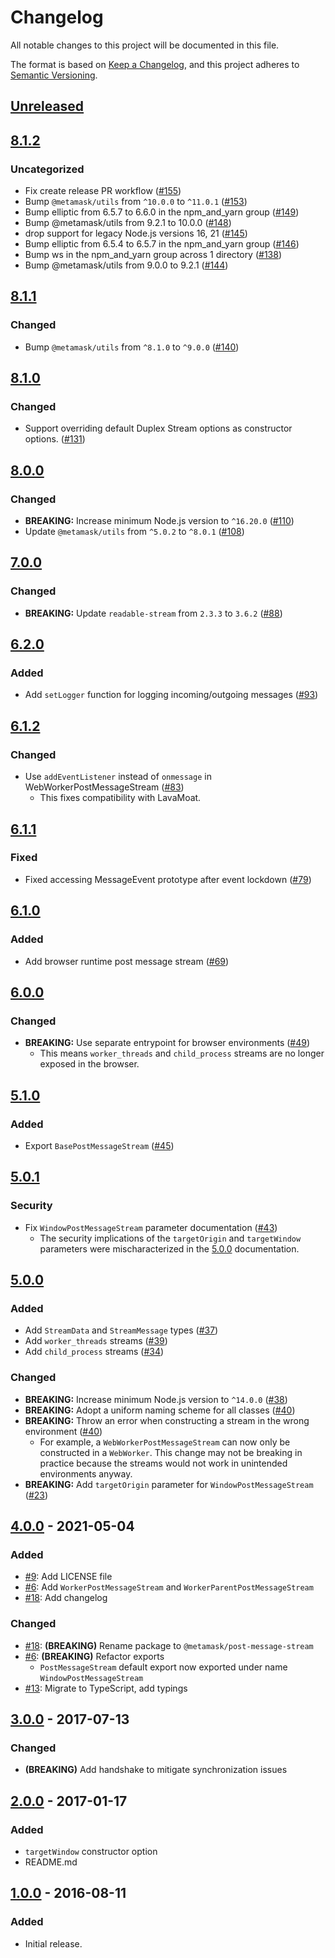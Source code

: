 # Changelog

All notable changes to this project will be documented in this file.

The format is based on [Keep a Changelog](https://keepachangelog.com/en/1.0.0/),
and this project adheres to [Semantic Versioning](https://semver.org/spec/v2.0.0.html).

## [Unreleased]

## [8.1.2]

### Uncategorized

- Fix create release PR workflow ([#155](https://github.com/MetaMask/post-message-stream/pull/155))
- Bump `@metamask/utils` from `^10.0.0` to `^11.0.1` ([#153](https://github.com/MetaMask/post-message-stream/pull/153))
- Bump elliptic from 6.5.7 to 6.6.0 in the npm_and_yarn group ([#149](https://github.com/MetaMask/post-message-stream/pull/149))
- Bump @metamask/utils from 9.2.1 to 10.0.0 ([#148](https://github.com/MetaMask/post-message-stream/pull/148))
- drop support for legacy Node.js versions 16, 21 ([#145](https://github.com/MetaMask/post-message-stream/pull/145))
- Bump elliptic from 6.5.4 to 6.5.7 in the npm_and_yarn group ([#146](https://github.com/MetaMask/post-message-stream/pull/146))
- Bump ws in the npm_and_yarn group across 1 directory ([#138](https://github.com/MetaMask/post-message-stream/pull/138))
- Bump @metamask/utils from 9.0.0 to 9.2.1 ([#144](https://github.com/MetaMask/post-message-stream/pull/144))

## [8.1.1]

### Changed

- Bump `@metamask/utils` from `^8.1.0` to `^9.0.0` ([#140](https://github.com/MetaMask/post-message-stream/pull/140))

## [8.1.0]

### Changed

- Support overriding default Duplex Stream options as constructor options. ([#131](https://github.com/MetaMask/post-message-stream/pull/131))

## [8.0.0]

### Changed

- **BREAKING:** Increase minimum Node.js version to `^16.20.0` ([#110](https://github.com/MetaMask/post-message-stream/pull/110))
- Update `@metamask/utils` from `^5.0.2` to `^8.0.1` ([#108](https://github.com/MetaMask/post-message-stream/pull/108))

## [7.0.0]

### Changed

- **BREAKING:** Update `readable-stream` from `2.3.3` to `3.6.2` ([#88](https://github.com/MetaMask/post-message-stream/pull/88))

## [6.2.0]

### Added

- Add `setLogger` function for logging incoming/outgoing messages ([#93](https://github.com/MetaMask/post-message-stream/pull/93))

## [6.1.2]

### Changed

- Use `addEventListener` instead of `onmessage` in WebWorkerPostMessageStream ([#83](https://github.com/MetaMask/post-message-stream/pull/83))
  - This fixes compatibility with LavaMoat.

## [6.1.1]

### Fixed

- Fixed accessing MessageEvent prototype after event lockdown ([#79](https://github.com/MetaMask/post-message-stream/pull/79))

## [6.1.0]

### Added

- Add browser runtime post message stream ([#69](https://github.com/MetaMask/post-message-stream/pull/69))

## [6.0.0]

### Changed

- **BREAKING:** Use separate entrypoint for browser environments ([#49](https://github.com/MetaMask/post-message-stream/pull/49))
  - This means `worker_threads` and `child_process` streams are no longer exposed in the browser.

## [5.1.0]

### Added

- Export `BasePostMessageStream` ([#45](https://github.com/MetaMask/post-message-stream/pull/45))

## [5.0.1]

### Security

- Fix `WindowPostMessageStream` parameter documentation ([#43](https://github.com/MetaMask/post-message-stream/pull/43))
  - The security implications of the `targetOrigin` and `targetWindow` parameters were mischaracterized in the [5.0.0] documentation.

## [5.0.0]

### Added

- Add `StreamData` and `StreamMessage` types ([#37](https://github.com/MetaMask/post-message-stream/pull/37))
- Add `worker_threads` streams ([#39](https://github.com/MetaMask/post-message-stream/pull/39))
- Add `child_process` streams ([#34](https://github.com/MetaMask/post-message-stream/pull/34))

### Changed

- **BREAKING:** Increase minimum Node.js version to `^14.0.0` ([#38](https://github.com/MetaMask/post-message-stream/pull/38))
- **BREAKING:** Adopt a uniform naming scheme for all classes ([#40](https://github.com/MetaMask/post-message-stream/pull/40))
- **BREAKING:** Throw an error when constructing a stream in the wrong environment ([#40](https://github.com/MetaMask/post-message-stream/pull/40))
  - For example, a `WebWorkerPostMessageStream` can now only be constructed in a `WebWorker`. This change may not be breaking in practice because the streams would not work in unintended environments anyway.
- **BREAKING:** Add `targetOrigin` parameter for `WindowPostMessageStream` ([#23](https://github.com/MetaMask/post-message-stream/pull/23))

## [4.0.0] - 2021-05-04

### Added

- [#9](https://github.com/MetaMask/post-message-stream.git/pull/9): Add LICENSE file
- [#6](https://github.com/MetaMask/post-message-stream.git/pull/6): Add `WorkerPostMessageStream` and `WorkerParentPostMessageStream`
- [#18](https://github.com/MetaMask/post-message-stream.git/pull/18): Add changelog

### Changed

- [#18](https://github.com/MetaMask/post-message-stream.git/pull/18): **(BREAKING)** Rename package to `@metamask/post-message-stream`
- [#6](https://github.com/MetaMask/post-message-stream.git/pull/6): **(BREAKING)** Refactor exports
  - `PostMessageStream` default export now exported under name `WindowPostMessageStream`
- [#13](https://github.com/MetaMask/post-message-stream.git/pull/13): Migrate to TypeScript, add typings

## [3.0.0] - 2017-07-13

### Changed

- **(BREAKING)** Add handshake to mitigate synchronization issues

## [2.0.0] - 2017-01-17

### Added

- `targetWindow` constructor option
- README.md

## [1.0.0] - 2016-08-11

### Added

- Initial release.

[Unreleased]: https://github.com/MetaMask/post-message-stream/compare/v8.1.2...HEAD
[8.1.2]: https://github.com/MetaMask/post-message-stream/compare/v8.1.1...v8.1.2
[8.1.1]: https://github.com/MetaMask/post-message-stream/compare/v8.1.0...v8.1.1
[8.1.0]: https://github.com/MetaMask/post-message-stream/compare/v8.0.0...v8.1.0
[8.0.0]: https://github.com/MetaMask/post-message-stream/compare/v7.0.0...v8.0.0
[7.0.0]: https://github.com/MetaMask/post-message-stream/compare/v6.2.0...v7.0.0
[6.2.0]: https://github.com/MetaMask/post-message-stream/compare/v6.1.2...v6.2.0
[6.1.2]: https://github.com/MetaMask/post-message-stream/compare/v6.1.1...v6.1.2
[6.1.1]: https://github.com/MetaMask/post-message-stream/compare/v6.1.0...v6.1.1
[6.1.0]: https://github.com/MetaMask/post-message-stream/compare/v6.0.0...v6.1.0
[6.0.0]: https://github.com/MetaMask/post-message-stream/compare/v5.1.0...v6.0.0
[5.1.0]: https://github.com/MetaMask/post-message-stream/compare/v5.0.1...v5.1.0
[5.0.1]: https://github.com/MetaMask/post-message-stream/compare/v5.0.0...v5.0.1
[5.0.0]: https://github.com/MetaMask/post-message-stream/compare/v4.0.0...v5.0.0
[4.0.0]: https://github.com/MetaMask/post-message-stream/compare/v3.0.0...v4.0.0
[3.0.0]: https://github.com/MetaMask/post-message-stream/compare/v2.0.0...v3.0.0
[2.0.0]: https://github.com/MetaMask/post-message-stream/compare/v1.0.0...v2.0.0
[1.0.0]: https://github.com/MetaMask/post-message-stream/releases/tag/v1.0.0
